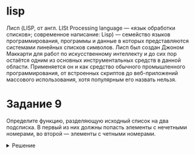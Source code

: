 # lisp  

Лисп (LISP, от англ. LISt Processing language — «язык обработки списков»; современное написание: Lisp) — семейство языков программирования, программы и данные в которых представляются системами линейных списков символов. Лисп был создан Джоном Маккарти для работ по искусственному интеллекту и до сих пор остаётся одним из основных инструментальных средств в данной области. Применяется он и как средство обычного промышленного программирования, от встроенных скриптов до веб-приложений массового использования, хотя популярным его назвать нельзя.

# Задание 9  
Определите функцию, разделяющую исходный список на два подсписка. В первый из них должны попасть элементы с нечетными номерами, во второй — элементы с четными номерами.  
<details><summary>Решение</summary>
<p>  

#### Код на LISP  

```lisp
(defun srt (lst)
                (cond 
                    ((null (car lst)) lst)
                    (t 
                        (setq nlst (srt (cddr lst)))
                        (list
                            (cons (car lst) (car nlst))
                            (cons (cadr lst) (cadr nlst))
                        )
                    )
                )
)
```  
</p>
</details>
<!---
Скриншот:  

![scrnsht](https://wmpics.pics/di-FTFP.png)
-->


# Задание 19  
Определите функцию (ЛУКОВИЦА n), строящую N-уровневый вложенный список, элементом которого на самом глубоком уровне является N.  
<details><summary>Решение</summary>
<p>  

#### Код на LISP  

```lisp
(defun onion (n)
                (defun supportf (counter n) (
                        cond 
                            ((= counter n) (list n))
                            (t (list (supportf (+ counter 1) n)))
                
                    )
                )
                (
                    supportf 1 n
                )
            	
)
```  
</p>
</details>
<!---
Скриншот:  

![scrnsht](https://i109.fastpic.ru/big/2019/0309/62/344f05d74a8000a92be6f2f4ebd0ba62.png)
-->


# Задание 25  
Определите функцию, удаляющую из списка каждый четный элемент.  
<details><summary>Решение</summary>
<p>  

#### Код на LISP  

```lisp
(defun deleven (lst)
                (cond 
                    ((null (car lst)) lst)
                    (t 
                        (cons (car lst) (deleven (cddr lst)))
                    )
                )
)
```  
</p>
</details>
<!---
Скриншот:  

![scrnsht](https://i109.fastpic.ru/big/2019/0309/0f/4a1f4f430a5b6839b10769dba3a5270f.png)
-->


# Задание 26  
Определите функцию, разбивающую список (a b с d...) на пары ((а b) (с d)...).
<details><summary>Решение</summary>
<p>  

#### Код на LISP  

```lisp
(defun pairs (lst)
                (cond 
                    ((null (car lst)) lst)
                    (t 
                        (cons (list (car lst) (cadr lst)) (pairs (cddr lst)))
                    )
                )
)
```  
</p>
</details>
<!---
Скриншот:  

![scrnsht](https://i109.fastpic.ru/big/2019/0309/05/206531cbed377f670808b7658daa1e05.png)
-->


# Задание 29  
Определите функцию, вычисляющую глубину списка (самой глубокой ветви).
<details><summary>Решение</summary>
<p>  

#### Код на LISP  

```lisp
(defun maxtree (lst)(
        cond
        ((atom lst) 0)
        (t
            (
                max (+ 1 (maxtree (car lst))) (maxtree (cdr lst))
            )
        )
    )
)
```  
</p>
</details>
<!---
Скриншот:  

![scrnsht](https://i110.fastpic.ru/big/2019/0309/4c/00d321c1d8e7fbea148f026bd045e64c.png)
-->


# Задание 34  
Определите предикат РАВЕНСТВО-МНОЖЕСТВ, проверяющий совпадение двух множеств (независимо от порядка следования элементов). Подсказка: напишите
функцию УДАЛИТЬ, удаляющую данный элемент из множества.
<details><summary>Решение</summary>
<p>  

#### Код на LISP  

```lisp
(defun delel (lst el)(
    cond
    ((null (car lst)) (LIST NIL NIL))
    ((= (car lst) el) (LIST (cdr lst) T))
    (t 
        (setq op (delel (cdr lst) el))
        (LIST (cons (car lst) (car op)) (cadr op))
        )
))

(defun eq (lst1 lst2)(
    cond
    ((and (null lst1) (null lst2)) T)
    ((or (null lst1) (null lst2)) NIL)
    (T
        (setq deleted (delel lst2 (car lst1)))
        (
            cond
            ((null (cadr deleted)) NIL)
            (T (eq (cdr lst1) (car deleted)))
        )
    )
))
```  
</p>
</details>
<!---
Скриншот:  

![scrnsht](https://i109.fastpic.ru/big/2019/0310/0b/5eb4ef2217217d516777fb5b10d2ed0b.png)
-->
